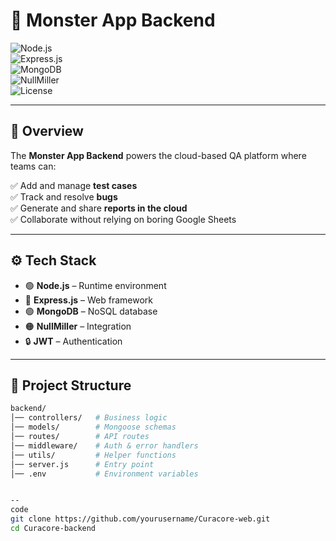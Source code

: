 # 🐉 Monster App Backend  

![Node.js](https://img.shields.io/badge/Node.js-18.x-green?logo=node.js)  
![Express.js](https://img.shields.io/badge/Express.js-Backend-blue?logo=express)  
![MongoDB](https://img.shields.io/badge/MongoDB-Database-darkgreen?logo=mongodb)  
![NullMiller](https://img.shields.io/badge/NullMiller-Integration-orange)  
![License](https://img.shields.io/badge/License-MIT-yellow)  

---

## 📌 Overview  
The **Monster App Backend** powers the cloud-based QA platform where teams can:  

✅ Add and manage **test cases**  
✅ Track and resolve **bugs**  
✅ Generate and share **reports in the cloud**  
✅ Collaborate without relying on boring Google Sheets  

---

## ⚙️ Tech Stack  
- 🟢 **Node.js** – Runtime environment  
- 🔵 **Express.js** – Web framework  
- 🟢 **MongoDB** – NoSQL database  
- 🟠 **NullMiller** – Integration  
- 🔒 **JWT** – Authentication  

---

## 📂 Project Structure  
```bash
backend/
│── controllers/   # Business logic
│── models/        # Mongoose schemas
│── routes/        # API routes
│── middleware/    # Auth & error handlers
│── utils/         # Helper functions
│── server.js      # Entry point
│── .env           # Environment variables


--
code 
git clone https://github.com/yourusername/Curacore-web.git
cd Curacore-backend
